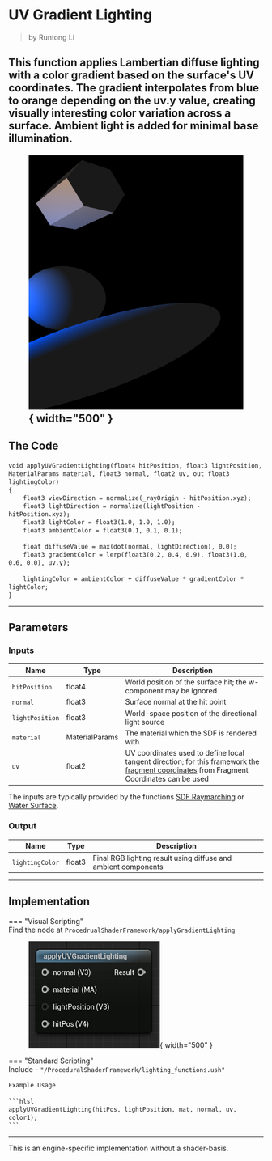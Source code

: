 <div class="container">
    <h1 class="main-heading">UV Gradient Lighting</h1>
    <blockquote class="author">by Runtong Li</blockquote>
</div>

This function applies Lambertian diffuse lighting with a color gradient based on the surface's UV coordinates. The gradient interpolates from blue to orange depending on the uv.y value, creating visually interesting color variation across a surface. Ambient light is added for minimal base illumination.
    <figure markdown="span">
        ![Unreal PBR Lighting](../images/lighting/examples/uvg.png){ width="500" }
    </figure>
---

## The Code
```hlsl
void applyUVGradientLighting(float4 hitPosition, float3 lightPosition, MaterialParams material, float3 normal, float2 uv, out float3 lightingColor)
{
    float3 viewDirection = normalize(_rayOrigin - hitPosition.xyz);
    float3 lightDirection = normalize(lightPosition - hitPosition.xyz);
    float3 lightColor = float3(1.0, 1.0, 1.0);
    float3 ambientColor = float3(0.1, 0.1, 0.1);

    float diffuseValue = max(dot(normal, lightDirection), 0.0);
    float3 gradientColor = lerp(float3(0.2, 0.4, 0.9), float3(1.0, 0.6, 0.0), uv.y);

    lightingColor = ambientColor + diffuseValue * gradientColor * lightColor;
}
```

---

## Parameters

### Inputs

| Name            | Type     | Description |
|-----------------|----------|-------------|
| `hitPosition`   | float4   | World position of the surface hit; the w-component may be ignored |
| `normal`        | float3   | Surface normal at the hit point |
| `lightPosition` | float3   | World-space position of the directional light source |
| `material`      | MaterialParams | The material which the SDF is rendered with|
| `uv`            | float2   | UV coordinates used to define local tangent direction; for this framework the [fragment coordinates](../basics/fragCoords.md) from Fragment Coordinates can be used|

The inputs are typically provided by the functions [SDF Raymarching](../sdfs/raymarchAll.md) or [Water Surface](../water/waterSurface.md).

### Output
| Name            | Type     | Description |
|-----------------|----------|-------------|
| `lightingColor`   | float3   | Final RGB lighting result using diffuse and ambient components |

---

## Implementation

=== "Visual Scripting"  
    Find the node at ```ProcedrualShaderFramework/applyGradientLighting```
    <figure markdown="span">
    ![Unreal uvAnisotropicLight](../images/lighting/uvGradientLight.png){ width="500" }
    </figure>

=== "Standard Scripting"  
    Include - ```"/ProceduralShaderFramework/lighting_functions.ush"```

    Example Usage

    ```hlsl
    applyUVGradientLighting(hitPos, lightPosition, mat, normal, uv, color1);
    ```

---

This is an engine-specific implementation without a shader-basis.